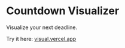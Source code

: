 # Countdown Visualizer

Visualize your next deadline.

Try it here: [visual.vercel.app](https://visual.vercel.app)
